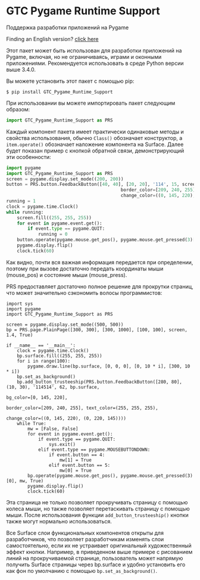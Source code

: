 # GTC Pygame Runtime Support
Поддержка разработки приложений на Pygame

Finding an English version? [click here](https://github.com/GTC-Software-Studio/GTC-Pygame-Runtime-Support)

Этот пакет может быть использован для разработки приложений на Pygame, включая, но не ограничиваясь, играми и оконными приложениями. Рекомендуется использовать в среде Python версии выше 3.4.0.

Вы можете установить этот пакет с помощью pip:

```
$ pip install GTC_Pygame_Runtime_Support
```

При использовании вы можете импортировать пакет следующим образом:

```python
import GTC_Pygame_Runtime_Support as PRS
```

Каждый компонент пакета имеет практически одинаковые методы и свойства использования, обычно `Class()` обозначает конструктор, а `item.operate()` обозначает наложение компонента на Surface. Далее будет показан пример с кнопкой обратной связи, демонстрирующий эти особенности:

```python
import pygame
import GTC_Pygame_Runtime_Support as PRS
screen = pygame.display.set_mode((200, 200))
button = PRS.button.FeedbackButton([40, 40], [20, 20], '114', 15, screen, bg_color=[0, 145, 220],
                                           border_color=[209, 240, 255], text_color=[255, 255, 255],
                                           change_color=((0, 145, 220), (0, 225, 0)))
running = 1
clock = pygame.time.Clock()
while running:
    screen.fill((255, 255, 255))
    for event in pygame.event.get():
        if event.type == pygame.QUIT:
            running = 0
    button.operate(pygame.mouse.get_pos(), pygame.mouse.get_pressed(3)[0])
    pygame.display.flip()
    clock.tick(60)

```
Как видно, почти вся важная информация передается при определении, поэтому при вызове достаточно передать координаты мыши (mouse_pos) и состояние мыши (mouse_press).

PRS предоставляет достаточно полное решение для прокрутки страниц, что может значительно сэкономить волосы программистов:

```python3
import sys
import pygame
import GTC_Pygame_Runtime_Support as PRS

screen = pygame.display.set_mode((500, 500))
bp = PRS.page.PlainPage([300, 300], [300, 1000], [100, 100], screen, 1.4, True)

if __name__ == '__main__':
    clock = pygame.time.Clock()
    bp.surface.fill((255, 255, 255))
    for i in range(100):
        pygame.draw.line(bp.surface, [0, 0, 0], [0, 10 * i], [300, 10 * i])
    bp.set_as_background()
    bp.add_button_trusteeship(PRS.button.FeedbackButton([280, 80], (10, 30), '114514', 62, bp.surface,
                                                                bg_color=[0, 145, 220],
                                                                border_color=[209, 240, 255], text_color=(255, 255, 255),
                                                                change_color=((0, 145, 220), (0, 220, 145))))
    while True:
        mw = [False, False]
        for event in pygame.event.get():
            if event.type == pygame.QUIT:
                sys.exit()
            elif event.type == pygame.MOUSEBUTTONDOWN:
                if event.button == 4:
                    mw[1] = True
                elif event.button == 5:
                    mw[0] = True
        bp.operate(pygame.mouse.get_pos(), pygame.mouse.get_pressed(3)[0], mw, True)
        pygame.display.flip()
        clock.tick(60)
```

Эта страница не только позволяет прокручивать страницу с помощью колеса мыши, но также позволяет перетаскивать страницу с помощью мыши. После использования функции `add_button_trusteeship()` кнопки также могут нормально использоваться.

Все Surface слои функциональных компонентов открыты для разработчиков, что позволяет разработчикам изменять слои самостоятельно, если их не устраивает оригинальный художественный эффект кнопки. Например, в приведенном выше примере с рисованием линий на прокручиваемой странице, пользователь может напрямую получить Surface страницы через bp.surface и удобно установить его как фон по умолчанию с помощью `bp.set_as_background()`.
